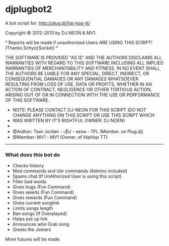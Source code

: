 djplugbot2
==========
A bot script for: http://plug.dj/hip-hop-tt/

Copyright © 2012-2013 by DJ NEON & MV1.


° Reports will be made if unauthorized Users ARE USING THIS SCRIPT! (Thanks SchyzzSocket) °


THE SOFTWARE IS PROVIDED "AS IS" AND THE AUTHORS DISCLAIMS ALL WARRANTIES WITH REGARD TO THIS SOFTWARE
INCLUDING ALL IMPLIED WARRANTIES OF MERCHANTABILITY AND FITNESS. IN NO EVENT SHALL THE AUTHORS
BE LIABLE FOR ANY SPECIAL, DIRECT, INDIRECT, OR CONSEQUENTIAL DAMAGES OR ANY DAMAGES WHATSOEVER
RESULTING FROM LOSS OF USE, DATA OR PROFITS, WHETHER IN AN ACTION OF CONTRACT, NEGLIGENCE OR
OTHER TORTIOUS ACTION, ARISING OUT OF OR IN CONNECTION WITH THE USE OR PERFORMANCE OF THIS SOFTWARE.

 * NOTE:  PLEASE CONTACT DJ-NEON FOR THIS SCRIPT (DO NOT CHANGE ANYTHING ON THIS SCRIPT OR USE THIS SCRIPT WHICH
 * WAS WRITTEN BY IT'S RIGHTFUL OWNER: DJ NOEN)
 *
 * @Author:    Tawi Jordan - ๖ۣۜĐJ - ɴᴇᴏɴ - TFL (Member. on Plug.dj)
 * @Member:    MV1 - MV1 (Owner. of HipHop TT)


--------------


### What does this bot do ###

- Checks history
- Mod commands and Uer commands (Admins included)
- Spams chat (If UnAthorized User is using this script)
- Filter bad words
- Gives hugs    (Fun Command)
- Gives weeds   (Fun Command)
- Gives rewards (Fun Command)
- Gives current songlink
- Limits songs length
- Ban songs (If Overplayed)
- Helps put up link
- Announces who Grab song
- Greets the Joiners


More futures will be made.
